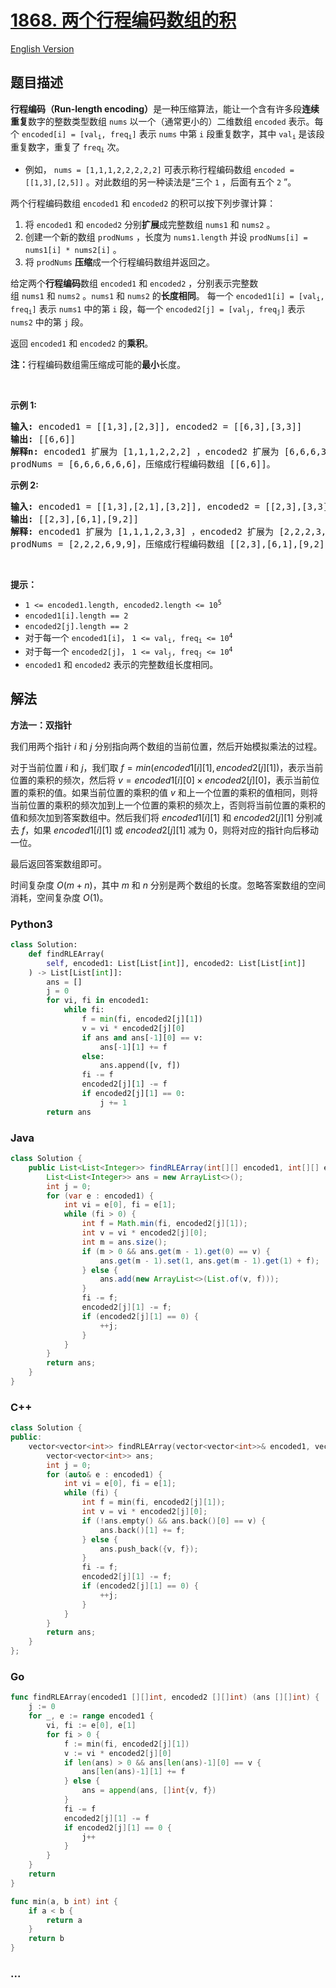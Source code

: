 # [1868. 两个行程编码数组的积](https://leetcode.cn/problems/product-of-two-run-length-encoded-arrays)

[English Version](/solution/1800-1899/1868.Product%20of%20Two%20Run-Length%20Encoded%20Arrays/README_EN.md)

## 题目描述

<!-- 这里写题目描述 -->

<p><b>行程编码（</b><strong>Run-length encoding）</strong>是一种压缩算法，能让一个含有许多段<strong>连续重复</strong>数字的整数类型数组 <code>nums</code> 以一个（通常更小的）二维数组 <code>encoded</code> 表示。每个 <code>encoded[i] = [val<sub>i</sub>, freq<sub>i</sub>]</code> 表示 <code>nums</code> 中第 <code>i</code> 段重复数字，其中 <code>val<sub>i</sub></code> 是该段重复数字，重复了 <code>freq<sub>i</sub></code> 次。</p>

<ul>
	<li>例如， <code>nums = [1,1,1,2,2,2,2,2]</code> 可表示称行程编码数组 <code>encoded = [[1,3],[2,5]]</code> 。对此数组的另一种读法是“三个 <code>1</code> ，后面有五个 <code>2</code> ”。</li>
</ul>

<p>两个行程编码数组 <code>encoded1</code> 和 <code>encoded2</code> 的积可以按下列步骤计算：</p>

<ol>
	<li>将 <code>encoded1</code> 和 <code>encoded2</code> 分别<strong>扩展</strong>成完整数组 <code>nums1</code> 和 <code>nums2</code> 。</li>
	<li>创建一个新的数组 <code>prodNums</code> ，长度为 <code>nums1.length</code> 并设 <code>prodNums[i] = nums1[i] * nums2[i]</code> 。</li>
	<li>将 <code>prodNums</code> <strong>压缩</strong>成一个行程编码数组并返回之。</li>
</ol>

<p>给定两个<strong>行程编码</strong>数组 <code>encoded1</code> 和 <code>encoded2</code> ，分别表示完整数组 <code>nums1</code> 和 <code>nums2</code> 。<code>nums1</code> 和 <code>nums2</code> 的<strong>长度相同</strong>。 每一个 <code>encoded1[i] = [val<sub>i</sub>, freq<sub>i</sub>]</code> 表示 <code>nums1</code> 中的第 <code>i</code> 段，每一个 <code>encoded2[j] = [val<sub>j</sub>, freq<sub>j</sub>]</code> 表示 <code>nums2</code> 中的第 <code>j</code> 段。</p>

<p>返回<i> </i><code>encoded1</code> 和 <code>encoded2</code> 的<strong>乘积</strong>。</p>

<p><b>注：</b>行程编码数组需压缩成可能的<strong>最小</strong>长度。</p>

<p> </p>

<p><b>示例 1:</b></p>

<pre><strong>输入:</strong> encoded1 = [[1,3],[2,3]], encoded2 = [[6,3],[3,3]]
<strong>输出:</strong> [[6,6]]
<strong>解释n:</strong> encoded1 扩展为 [1,1,1,2,2,2] ，encoded2 扩展为 [6,6,6,3,3,3]。
prodNums = [6,6,6,6,6,6]，压缩成行程编码数组 [[6,6]]。
</pre>

<p><strong>示例 2:</strong></p>

<pre><strong>输入:</strong> encoded1 = [[1,3],[2,1],[3,2]], encoded2 = [[2,3],[3,3]]
<strong>输出:</strong> [[2,3],[6,1],[9,2]]
<strong>解释:</strong> encoded1 扩展为 [1,1,1,2,3,3] ，encoded2 扩展为 [2,2,2,3,3,3]。
prodNums = [2,2,2,6,9,9]，压缩成行程编码数组 [[2,3],[6,1],[9,2]]。
</pre>

<p> </p>

<p><b>提示：</b></p>

<ul>
	<li><code>1 &lt;= encoded1.length, encoded2.length &lt;= 10<sup>5</sup></code></li>
	<li><code>encoded1[i].length == 2</code></li>
	<li><code>encoded2[j].length == 2</code></li>
	<li>对于每一个 <code>encoded1[i]</code>， <code>1 &lt;= val<sub>i</sub>, freq<sub>i</sub> &lt;= 10<sup>4</sup></code>  </li>
	<li>对于每一个 <code>encoded2[j]</code>， <code>1 &lt;= val<sub>j</sub>, freq<sub>j</sub> &lt;= 10<sup>4</sup></code></li>
	<li><code>encoded1</code> 和 <code>encoded2</code> 表示的完整数组长度相同。</li>
</ul>

## 解法

<!-- 这里可写通用的实现逻辑 -->

**方法一：双指针**

我们用两个指针 $i$ 和 $j$ 分别指向两个数组的当前位置，然后开始模拟乘法的过程。

对于当前位置 $i$ 和 $j$，我们取 $f=min(encoded1[i][1],encoded2[j][1])$，表示当前位置的乘积的频次，然后将 $v=encoded1[i][0] \times encoded2[j][0]$，表示当前位置的乘积的值。如果当前位置的乘积的值 $v$ 和上一个位置的乘积的值相同，则将当前位置的乘积的频次加到上一个位置的乘积的频次上，否则将当前位置的乘积的值和频次加到答案数组中。然后我们将 $encoded1[i][1]$ 和 $encoded2[j][1]$ 分别减去 $f$，如果 $encoded1[i][1]$ 或 $encoded2[j][1]$ 减为 $0$，则将对应的指针向后移动一位。

最后返回答案数组即可。

时间复杂度 $O(m + n)$，其中 $m$ 和 $n$ 分别是两个数组的长度。忽略答案数组的空间消耗，空间复杂度 $O(1)$。

<!-- tabs:start -->

### **Python3**

<!-- 这里可写当前语言的特殊实现逻辑 -->

```python
class Solution:
    def findRLEArray(
        self, encoded1: List[List[int]], encoded2: List[List[int]]
    ) -> List[List[int]]:
        ans = []
        j = 0
        for vi, fi in encoded1:
            while fi:
                f = min(fi, encoded2[j][1])
                v = vi * encoded2[j][0]
                if ans and ans[-1][0] == v:
                    ans[-1][1] += f
                else:
                    ans.append([v, f])
                fi -= f
                encoded2[j][1] -= f
                if encoded2[j][1] == 0:
                    j += 1
        return ans
```

### **Java**

<!-- 这里可写当前语言的特殊实现逻辑 -->

```java
class Solution {
    public List<List<Integer>> findRLEArray(int[][] encoded1, int[][] encoded2) {
        List<List<Integer>> ans = new ArrayList<>();
        int j = 0;
        for (var e : encoded1) {
            int vi = e[0], fi = e[1];
            while (fi > 0) {
                int f = Math.min(fi, encoded2[j][1]);
                int v = vi * encoded2[j][0];
                int m = ans.size();
                if (m > 0 && ans.get(m - 1).get(0) == v) {
                    ans.get(m - 1).set(1, ans.get(m - 1).get(1) + f);
                } else {
                    ans.add(new ArrayList<>(List.of(v, f)));
                }
                fi -= f;
                encoded2[j][1] -= f;
                if (encoded2[j][1] == 0) {
                    ++j;
                }
            }
        }
        return ans;
    }
}
```

### **C++**

```cpp
class Solution {
public:
    vector<vector<int>> findRLEArray(vector<vector<int>>& encoded1, vector<vector<int>>& encoded2) {
        vector<vector<int>> ans;
        int j = 0;
        for (auto& e : encoded1) {
            int vi = e[0], fi = e[1];
            while (fi) {
                int f = min(fi, encoded2[j][1]);
                int v = vi * encoded2[j][0];
                if (!ans.empty() && ans.back()[0] == v) {
                    ans.back()[1] += f;
                } else {
                    ans.push_back({v, f});
                }
                fi -= f;
                encoded2[j][1] -= f;
                if (encoded2[j][1] == 0) {
                    ++j;
                }
            }
        }
        return ans;
    }
};
```

### **Go**

```go
func findRLEArray(encoded1 [][]int, encoded2 [][]int) (ans [][]int) {
	j := 0
	for _, e := range encoded1 {
		vi, fi := e[0], e[1]
		for fi > 0 {
			f := min(fi, encoded2[j][1])
			v := vi * encoded2[j][0]
			if len(ans) > 0 && ans[len(ans)-1][0] == v {
				ans[len(ans)-1][1] += f
			} else {
				ans = append(ans, []int{v, f})
			}
			fi -= f
			encoded2[j][1] -= f
			if encoded2[j][1] == 0 {
				j++
			}
		}
	}
	return
}

func min(a, b int) int {
	if a < b {
		return a
	}
	return b
}
```

### **...**

```

```

<!-- tabs:end -->
